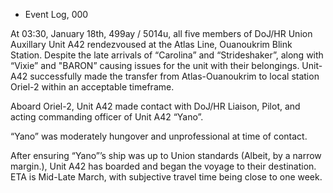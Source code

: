 - Event Log, 000

At 03:30, January 18th, 499ay / 5014u, all five members of DoJ/HR Union Auxillary Unit A42 rendezvoused at the Atlas Line, Ouanoukrim Blink Station. Despite the late arrivals of “Carolina” and “Strideshaker”, along with “Vixie” and "BARON” causing issues for the unit with their belongings. Unit-A42 successfully made the transfer from Atlas-Ouanoukrim to local station Oriel-2 within an acceptable timeframe.

Aboard Oriel-2, Unit A42 made contact with DoJ/HR Liaison, Pilot, and acting commanding officer of Unit A42 “Yano”.

“Yano” was moderately hungover and unprofessional at time of contact.

After ensuring “Yano”’s ship was up to Union standards (Albeit, by a narrow margin.), Unit A42 has boarded and began the voyage to their destination. ETA is Mid-Late March, with subjective travel time being close to one week.
